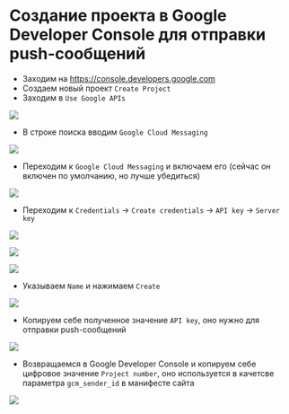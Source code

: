 # Создание проекта в Google Developer Console для отправки push-сообщений

- Заходим на https://console.developers.google.com
- Создаем новый проект `Create Project`
- Заходим в `Use Google APIs`

![](https://github.com/eveness/web-push-api/blob/master/images/google_developer_console_01.jpg)

- В строке поиска вводим `Google Cloud Messaging`

![](https://github.com/eveness/web-push-api/blob/master/images/google_developer_console_02.jpg)

- Переходим к `Google Cloud Messaging` и включаем его (сейчас он включен по умолчанию, но лучше убедиться)

![](https://github.com/eveness/web-push-api/blob/master/images/google_developer_console_03.jpg)

- Переходим к `Credentials` -> `Create credentials` -> `API key` -> `Server key`

![](https://github.com/eveness/web-push-api/blob/master/images/google_developer_console_04.jpg)

![](https://github.com/eveness/web-push-api/blob/master/images/google_developer_console_05.jpg)

![](https://github.com/eveness/web-push-api/blob/master/images/google_developer_console_06.jpg)

- Указываем `Name` и нажимаем `Create`

![](https://github.com/eveness/web-push-api/blob/master/images/google_developer_console_07.jpg)

- Копируем себе полученное значение `API key`, оно нужно для отправки push-сообщений

![](https://github.com/eveness/web-push-api/blob/master/images/google_developer_console_08.jpg)

- Возвращаемся в Google Developer Console и копируем себе цифровое значение `Project number`, оно используется в качетсве параметра `gcm_sender_id` в манифесте сайта

![](https://github.com/eveness/web-push-api/blob/master/images/google_developer_console_09.jpg)